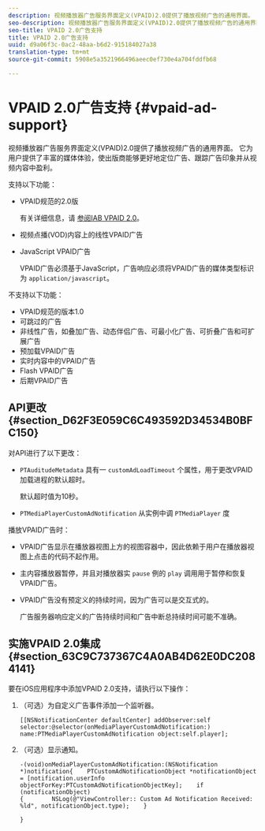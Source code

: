 ```yaml
---
description: 视频播放器广告服务界面定义(VPAID)2.0提供了播放视频广告的通用界面。 它为用户提供了丰富的媒体体验，使出版商能够更好地定位广告、跟踪广告印象并从视频内容中盈利。
seo-description: 视频播放器广告服务界面定义(VPAID)2.0提供了播放视频广告的通用界面。 它为用户提供了丰富的媒体体验，使出版商能够更好地定位广告、跟踪广告印象并从视频内容中盈利。
seo-title: VPAID 2.0广告支持
title: VPAID 2.0广告支持
uuid: d9a06f3c-0ac2-48aa-b6d2-915184027a38
translation-type: tm+mt
source-git-commit: 5908e5a3521966496aeec0ef730e4a704fddfb68

---
```



# VPAID 2.0广告支持 {#vpaid-ad-support}

视频播放器广告服务界面定义(VPAID)2.0提供了播放视频广告的通用界面。 它为用户提供了丰富的媒体体验，使出版商能够更好地定位广告、跟踪广告印象并从视频内容中盈利。

支持以下功能：

* VPAID规范的2.0版

   有关详细信息，请 [参阅IAB VPAID 2.0](https://www.iab.com/wp-content/uploads/2015/06/VPAID_2_0_Final_04-10-2012.pdf)。
* 视频点播(VOD)内容上的线性VPAID广告
* JavaScript VPAID广告

   VPAID广告必须基于JavaScript，广告响应必须将VPAID广告的媒体类型标识为 `application/javascript`。

不支持以下功能：

* VPAID规范的版本1.0
* 可跳过的广告
* 非线性广告，如叠加广告、动态伴侣广告、可最小化广告、可折叠广告和可扩展广告
* 预加载VPAID广告
* 实时内容中的VPAID广告
* Flash VPAID广告
* 后期VPAID广告

## API更改 {#section_D62F3E059C6C493592D34534B0BFC150}

对API进行了以下更改：

* `PTAuditudeMetadata` 具有一 `customAdLoadTimeout` 个属性，用于更改VPAID加载进程的默认超时。

   默认超时值为10秒。

* `PTMediaPlayerCustomAdNotification` 从实例中调 `PTMediaPlayer` 度

<!--<a id="section_495700E1C5404A7B85307A4137C740C5"></a>-->

播放VPAID广告时：

* VPAID广告显示在播放器视图上方的视图容器中，因此依赖于用户在播放器视图上点击的代码不起作用。
* 主内容播放器暂停，并且对播放器实 `pause` 例的 `play` 调用用于暂停和恢复VPAID广告。

* VPAID广告没有预定义的持续时间，因为广告可以是交互式的。

   广告服务器响应定义的广告持续时间和广告中断总持续时间可能不准确。

## 实施VPAID 2.0集成 {#section_63C9C737367C4A0AB4D62E0DC2084141}

要在iOS应用程序中添加VPAID 2.0支持，请执行以下操作：

1. （可选）为自定义广告事件添加一个监听器。

   ```
   [[NSNotificationCenter defaultCenter] addObserver:self selector:@selector(onMediaPlayerCustomAdNotification:) name:PTMediaPlayerCustomAdNotification object:self.player];
   ```

1. （可选）显示通知。

   ```
   -(void)onMediaPlayerCustomAdNotification:(NSNotification *)notification{    PTCustomAdNotificationObject *notificationObject = [notification.userInfo objectForKey:PTCustomAdNotificationObjectKey];    if (notificationObject)    
   {        NSLog(@"ViewController:: Custom Ad Notification Received: %ld", notificationObject.type);    } 
   
   }
   ```

